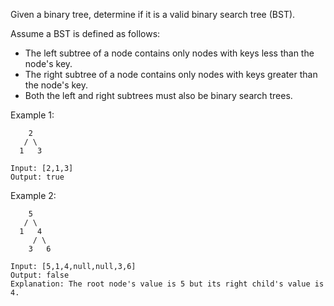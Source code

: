 Given a binary tree, determine if it is a valid binary search tree (BST).

Assume a BST is defined as follows:
* The left subtree of a node contains only nodes with keys less than the node's key.
* The right subtree of a node contains only nodes with keys greater than the node's key.
* Both the left and right subtrees must also be binary search trees.

Example 1:
```
    2
   / \
  1   3

Input: [2,1,3]
Output: true
```
Example 2:
```
    5
   / \
  1   4
     / \
    3   6

Input: [5,1,4,null,null,3,6]
Output: false
Explanation: The root node's value is 5 but its right child's value is 4.
```
